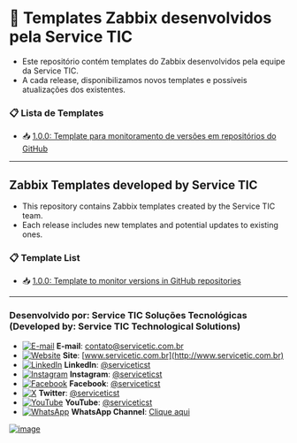 # 🧩 Templates Zabbix desenvolvidos pela Service TIC
- Este repositório contém templates do Zabbix desenvolvidos pela equipe da Service TIC.
- A cada release, disponibilizamos novos templates e possíveis atualizações dos existentes.

### 📋 Lista de Templates
- 📥 [1.0.0: Template para monitoramento de versões em repositórios do GitHub](https://github.com/serviceticst/templates-zabbix/releases)

***

## Zabbix Templates developed by Service TIC
- This repository contains Zabbix templates created by the Service TIC team.
- Each release includes new templates and potential updates to existing ones.

### 📋 Template List
- 📥 [1.0.0: Template to monitor versions in GitHub repositories](https://github.com/serviceticst/templates-zabbix/releases)

***
### Desenvolvido por: Service TIC Soluções Tecnológicas (Developed by: Service TIC Technological Solutions)

- [![E-mail](https://img.icons8.com/ios-filled/16/ffffff/mail.png)](mailto:contato@servicetic.com.br) **E-mail**: [contato@servicetic.com.br](mailto:contato@servicetic.com.br)
- [![Website](https://img.icons8.com/ios-filled/16/ffffff/domain.png)](http://www.servicetic.com.br) **Site**: [www.servicetic.com.br](http://www.servicetic.com.br)
- [![LinkedIn](https://img.icons8.com/ios-filled/16/ffffff/linkedin-circled.png)](https://www.linkedin.com/company/serviceticst) **LinkedIn**: [@serviceticst](https://www.linkedin.com/company/serviceticst)
- [![Instagram](https://img.icons8.com/ios-filled/16/ffffff/instagram-new.png)](https://www.instagram.com/serviceticst) **Instagram**: [@serviceticst](https://www.instagram.com/serviceticst)
- [![Facebook](https://img.icons8.com/ios-filled/16/ffffff/facebook-new.png)](https://www.facebook.com/serviceticst) **Facebook**: [@serviceticst](https://www.facebook.com/serviceticst)
- [![X](https://img.icons8.com/ios-filled/16/ffffff/x.png)](https://x.com/serviceticst) **Twitter**: [@serviceticst](https://x.com/serviceticst)
- [![YouTube](https://img.icons8.com/ios-filled/16/ffffff/youtube-squared.png)](https://youtube.com/c/serviceticst) **YouTube**: [@serviceticst](https://youtube.com/c/serviceticst)
- [![WhatsApp](https://img.icons8.com/ios-filled/16/ffffff/whatsapp.png)](https://whatsapp.com/channel/0029VaAkV3P59PwXAiDepu3N) **WhatsApp Channel**: [Clique aqui](https://whatsapp.com/channel/0029VaAkV3P59PwXAiDepu3N)

[![image](https://github.com/user-attachments/assets/17192a13-f0b6-4531-add0-99c7f46c24b0)](https://servicetic.com.br/links/)










